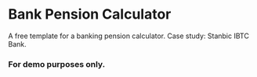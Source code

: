 # Bank Pension Calculator
A free template for a banking pension calculator. Case study: Stanbic IBTC Bank.

### For demo purposes only. 
